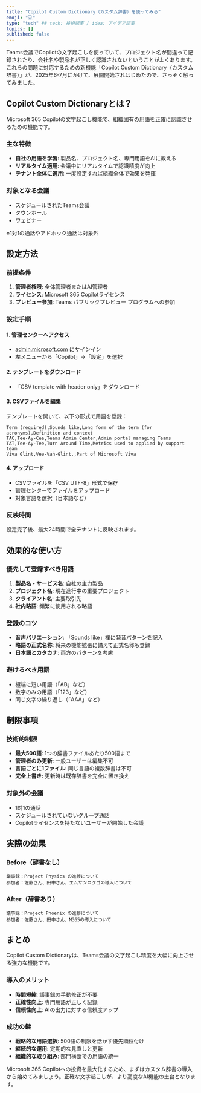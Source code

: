 ```yaml
---
title: "Copilot Custom Dictionary（カスタム辞書）を使ってみる"
emoji: "💻" 
type: "tech" ## tech: 技術記事 / idea: アイデア記事
topics: [] 
published: false
---
```


Teams会議でCopilotの文字起こしを使っていて、プロジェクト名が間違って記録されたり、会社名や製品名が正しく認識されないということがよくあります。これらの問題に対応するための新機能「Copilot Custom Dictionary（カスタム辞書）」が、2025年6-7月にかけて、展開開始されはじめたので、さっそく触ってみました。

## Copilot Custom Dictionaryとは？

Microsoft 365 Copilotの文字起こし機能で、組織固有の用語を正確に認識させるための機能です。

### 主な特徴

- **自社の用語を学習**: 製品名、プロジェクト名、専門用語をAIに教える
- **リアルタイム適用**: 会議中にリアルタイムで認識精度が向上
- **テナント全体に適用**: 一度設定すれば組織全体で効果を発揮

### 対象となる会議

- スケジュールされたTeams会議
- タウンホール
- ウェビナー

※1対1の通話やアドホック通話は対象外

## 設定方法

### 前提条件

1. **管理者権限**: 全体管理者またはAI管理者
2. **ライセンス**: Microsoft 365 Copilotライセンス
3. **プレビュー参加**: Teams パブリックプレビュー プログラムへの参加

### 設定手順

#### 1. 管理センターへアクセス
- [admin.microsoft.com](https://admin.microsoft.com) にサインイン
- 左メニューから「Copilot」→「設定」を選択

#### 2. テンプレートをダウンロード
- 「CSV template with header only」をダウンロード

#### 3. CSVファイルを編集
テンプレートを開いて、以下の形式で用語を登録：

```csv
Term (required),Sounds like,Long form of the term (for acronyms),Definition and context
TAC,Tee-Ay-Cee,Teams Admin Center,Admin portal managing Teams
TAT,Tee-Ay-Tee,Turn Around Time,Metrics used to applied by support team
Viva Glint,Vee-Vah-Glint,,Part of Microsoft Viva
```

#### 4. アップロード
- CSVファイルを「CSV UTF-8」形式で保存
- 管理センターでファイルをアップロード
- 対象言語を選択（日本語など）

### 反映時間
設定完了後、最大24時間で全テナントに反映されます。

## 効果的な使い方

### 優先して登録すべき用語

1. **製品名・サービス名**: 自社の主力製品
2. **プロジェクト名**: 現在進行中の重要プロジェクト
3. **クライアント名**: 主要取引先
4. **社内略語**: 頻繁に使用される略語

### 登録のコツ

- **音声バリエーション**: 「Sounds like」欄に発音パターンを記入
- **略語の正式名称**: 将来の機能拡張に備えて正式名称も登録
- **日本語とカタカナ**: 両方のパターンを考慮

### 避けるべき用語

- 極端に短い用語（「AB」など）
- 数字のみの用語（「123」など）
- 同じ文字の繰り返し（「AAA」など）

## 制限事項

### 技術的制限

- **最大500語**: 1つの辞書ファイルあたり500語まで
- **管理者のみ更新**: 一般ユーザーは編集不可
- **言語ごとに1ファイル**: 同じ言語の複数辞書は不可
- **完全上書き**: 更新時は既存辞書を完全に置き換え

### 対象外の会議

- 1対1の通話
- スケジュールされていないグループ通話
- Copilotライセンスを持たないユーザーが開始した会議

## 実際の効果

### Before（辞書なし）
```
議事録：Project Physics の進捗について
参加者：佐藤さん、田中さん、エムサンロクゴの導入について
```

### After（辞書あり）
```
議事録：Project Phoenix の進捗について
参加者：佐藤さん、田中さん、M365の導入について
```

## まとめ

Copilot Custom Dictionaryは、Teams会議の文字起こし精度を大幅に向上させる強力な機能です。

### 導入のメリット

- **時間短縮**: 議事録の手動修正が不要
- **正確性向上**: 専門用語が正しく記録
- **信頼性向上**: AIの出力に対する信頼度アップ

### 成功の鍵

- **戦略的な用語選択**: 500語の制限を活かす優先順位付け
- **継続的な運用**: 定期的な見直しと更新
- **組織的な取り組み**: 部門横断での用語の統一

Microsoft 365 Copilotへの投資を最大化するため、まずはカスタム辞書の導入から始めてみましょう。正確な文字起こしが、より高度なAI機能の土台となります。
